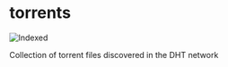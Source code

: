 torrents 
========
![Indexed](https://img.shields.io/badge/indexed-127625-blue)

Collection of torrent files discovered in the DHT network
